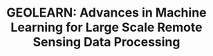 ---
title: 'GEOLEARN: Advances in Machine Learning for Large Scale Remote Sensing Data Processing'
logo: 'mineco.webp'
pi: ''
uvpi: 'Jordi Munoz-Mari'
years: '2015-2018'
website: 'http://harpo.uv.es/wiki/geolearn:start'
funding_source: 'Spanish Ministry of Economy and Competitiveness'
role: ''
project_type: ''
partners: []
---